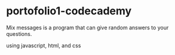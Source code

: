 # portofolio1-codecademy
Mix messages is a program that can give random answers to your questions.

using javascript, html, and css
